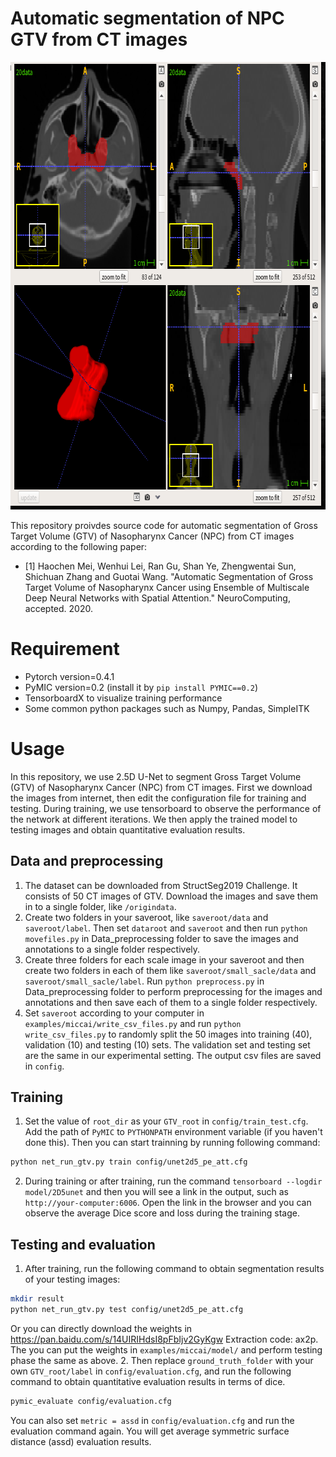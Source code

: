 # Automatic segmentation of NPC GTV from CT images

<img src="seg.png" width="730" height="716"/> 

This repository proivdes source code for automatic segmentation of Gross Target Volume (GTV) of Nasopharynx Cancer (NPC) from CT images according to the following paper:

* [1] Haochen Mei, Wenhui Lei, Ran Gu, Shan Ye, Zhengwentai Sun, Shichuan Zhang and Guotai Wang. "Automatic Segmentation of Gross Target Volume of Nasopharynx Cancer using Ensemble of Multiscale Deep Neural Networks with Spatial Attention." NeuroComputing, accepted. 2020.

# Requirement
* Pytorch version=0.4.1
* PyMIC version=0.2 (install it by `pip install PYMIC==0.2`)
* TensorboardX to visualize training performance
* Some common python packages such as Numpy, Pandas, SimpleITK

# Usage
In this repository, we use 2.5D U-Net to segment Gross Target Volume (GTV) of Nasopharynx Cancer (NPC) from CT images. First we download the images from internet, then edit the configuration file for training and testing. During training, we use tensorboard to observe the performance of the network at different iterations. We then apply the trained model to testing images and obtain quantitative evaluation results.

## Data and preprocessing
1. The dataset can be downloaded from StructSeg2019 Challenge. It consists of 50 CT images of GTV. Download the images and save them in to a single folder, like  `/origindata`. 
2. Create two folders in your saveroot, like `saveroot/data` and `saveroot/label`. Then set `dataroot` and  `saveroot` and then run `python movefiles.py` in Data_preprocessing folder to save the images and annotations to a single folder respectively.
3. Create three folders for each scale image in your saveroot and then create two folders in each of them like `saveroot/small_sacle/data` and `saveroot/small_sacle/label`. Run `python preprocess.py` in Data_preprocessing folder to perform preprocessing for the images and annotations and then save each of them to a single folder respectively.
4. Set `saveroot` according to your computer in `examples/miccai/write_csv_files.py` and run `python write_csv_files.py` to randomly split the 50 images into training (40), validation (10) and testing (10) sets. The validation set and testing set are the same in our experimental setting. The output csv files are saved in `config`.

## Training
1. Set the value of `root_dir` as your `GTV_root` in `config/train_test.cfg`. Add the path of `PyMIC` to `PYTHONPATH` environment variable (if you haven't done this). Then you can start trainning by running following command:
 
```bash
python net_run_gtv.py train config/unet2d5_pe_att.cfg
```

2. During training or after training, run the command `tensorboard --logdir model/2D5unet` and then you will see a link in the output, such as `http://your-computer:6006`. Open the link in the browser and you can observe the average Dice score and loss during the training stage. 

## Testing and evaluation
1. After training, run the following command to obtain segmentation results of your testing images:

```bash
mkdir result
python net_run_gtv.py test config/unet2d5_pe_att.cfg
```
   Or  you can directly download the weights in https://pan.baidu.com/s/14UIRIHdsI8pFbIjv2GyKgw  Extraction code: ax2p. The you can put the weights in `examples/miccai/model/` and perform testing phase the same as above.
2. Then replace `ground_truth_folder` with your own `GTV_root/label` in `config/evaluation.cfg`, and run the following command to obtain quantitative evaluation results in terms of dice. 

```bash
pymic_evaluate config/evaluation.cfg
```

You can also set `metric = assd` in `config/evaluation.cfg` and run the evaluation command again. You will get average symmetric surface distance (assd) evaluation results.
